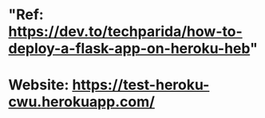 # "Ref: https://dev.to/techparida/how-to-deploy-a-flask-app-on-heroku-heb"

# Website: https://test-heroku-cwu.herokuapp.com/

